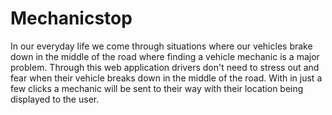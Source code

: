 # Mechanicstop
In our everyday life we come through situations where our vehicles brake down in the middle of the road where finding a vehicle mechanic is a major problem. Through this web application drivers don't need to stress out and fear when their vehicle breaks down in the middle of the road. With in just a few clicks a mechanic will be sent to their way with their location being displayed to the user.
